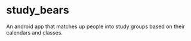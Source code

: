 # study_bears
An android app that matches up people into study groups based on their calendars and classes. 
